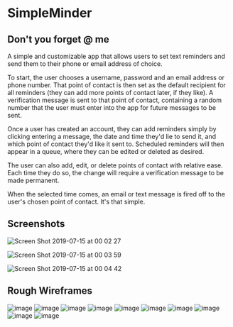 # SimpleMinder

## Don't you forget @ me

A simple and customizable app that allows users to set text reminders and send them to their phone or email address of choice.

To start, the user chooses a username, password and an email address or phone number. That point of contact is then set as the default recipient for all reminders (they can add more points of contact later, if they like). A verification message is sent to that point of contact, containing a random number that the user must enter into the app for future messages to be sent.

Once a user has created an account, they can add reminders simply by clicking entering a message, the date and time they'd lie to send it, and which point of contact they'd like it sent to. Scheduled reminders will then appear in a queue, where they can be edited or deleted as desired.

The user can also add, edit, or delete points of contact with relative ease. Each time they do so, the change will require a verification message to be made permanent. 

When the selected time comes, an email or text message is fired off to the user's chosen point of contact. It's that simple.

## Screenshots
![Screen Shot 2019-07-15 at 00 02 27](https://user-images.githubusercontent.com/27020691/61195160-66b4b400-a694-11e9-9e8a-810ec3947d6d.png)

![Screen Shot 2019-07-15 at 00 03 59](https://user-images.githubusercontent.com/27020691/61195163-6a483b00-a694-11e9-9076-bc4d10e18175.png)

![Screen Shot 2019-07-15 at 00 04 42](https://user-images.githubusercontent.com/27020691/61195166-6d432b80-a694-11e9-9b60-82a6d9642f22.png)



## Rough Wireframes

![image](https://user-images.githubusercontent.com/27020691/58819629-a8b2fa80-85fe-11e9-90c4-e5928df5264f.png)
![image](https://user-images.githubusercontent.com/27020691/58819643-aea8db80-85fe-11e9-8e83-011823f389e0.png)
![image](https://user-images.githubusercontent.com/27020691/58819655-b2d4f900-85fe-11e9-9d7c-f572434d1a4b.png)
![image](https://user-images.githubusercontent.com/27020691/58819693-c4b69c00-85fe-11e9-97d3-36f2f5ddf2bc.png)
![image](https://user-images.githubusercontent.com/27020691/58819706-cda76d80-85fe-11e9-88ac-a435898a6bbe.png)
![image](https://user-images.githubusercontent.com/27020691/58819727-dbf58980-85fe-11e9-844b-db2677913465.png)
![image](https://user-images.githubusercontent.com/27020691/58819737-e0ba3d80-85fe-11e9-85f6-1babd71de5c2.png)
![image](https://user-images.githubusercontent.com/27020691/58819752-e57ef180-85fe-11e9-81fa-65ed1faa378a.png)
![image](https://user-images.githubusercontent.com/27020691/58819764-eb74d280-85fe-11e9-9cc9-8d0ffeafeb8a.png)
![image](https://user-images.githubusercontent.com/27020691/58819774-f0398680-85fe-11e9-830d-2dc78f15c8e8.png)
